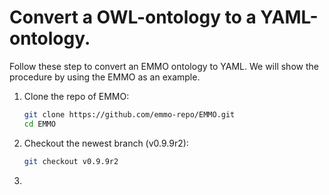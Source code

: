 # Convert a OWL-ontology to a YAML-ontology.

Follow these step to convert an EMMO ontology to YAML. We will show the procedure by using the EMMO as an example.

1) Clone the repo of EMMO:

   ```sh
   git clone https://github.com/emmo-repo/EMMO.git
   cd EMMO
   ```

2) Checkout the newest branch (v0.9.9r2):

    ```sh
    git checkout v0.9.9r2
    ```

3) 